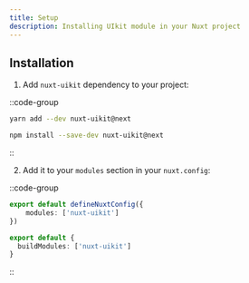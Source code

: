 ```yaml
---
title: Setup
description: Installing UIkit module in your Nuxt project
---
```


## Installation

1. Add `nuxt-uikit` dependency to your project:

::code-group

```bash [Yarn]
yarn add --dev nuxt-uikit@next
```

```bash [NPM]
npm install --save-dev nuxt-uikit@next
```

::

2. Add it to your `modules` section in your `nuxt.config`:

::code-group
```ts [nuxt.config (Nuxt 3)]
export default defineNuxtConfig({
    modules: ['nuxt-uikit']
})
```

```ts [nuxt.config (Nuxt 2)]
export default {
  buildModules: ['nuxt-uikit']
}
```
::